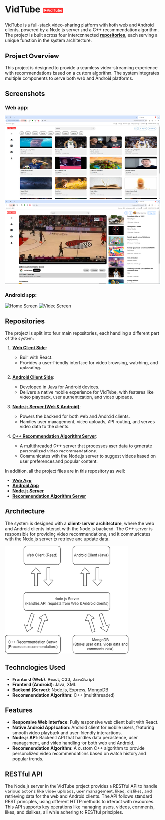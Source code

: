 # VidTube <img src="images/logo.png" alt="VidTube Logo" style="width: 70px; vertical-align: middle;">

VidTube is a full-stack video-sharing platform with both web and Android clients, powered by a Node.js server and a C++ recommendation algorithm. The project is built across four interconnected **[repositories](#repositories)**, each serving a unique function in the system architecture.


## Project Overview

This project is designed to provide a seamless video-streaming experience with recommendations based on a custom algorithm. The system integrates multiple components to serve both web and Android platforms.

## Screenshots
### Web app:
![Home Screen](Web-App/Web-app-Screenshots/Screenshot_1.jpg)
![Video Screen](Web-App/Web-app-Screenshots/Screenshot_6.png)

### Android app:
![Home Screen]()
![Video Screen]()


## Repositories

The project is split into four main repositories, each handling a different part of the system:

1. **[Web Client Side](https://github.com/maxshabs/project_web/tree/master-part4)**: 
   - Built with React.
   - Provides a user-friendly interface for video browsing, watching, and uploading.

2. **[Android Client Side](https://github.com/eyalg43/project_android/tree/mainPart4)**: 
   - Developed in Java for Android devices.
   - Delivers a native mobile experience for VidTube, with features like video playback, user authentication, and video uploads.

3. **[Node.js Server (Web & Android)](https://github.com/OCDev1/VidTube-server/tree/main-part4)**: 
   - Powers the backend for both web and Android clients.
   - Handles user management, video uploads, API routing, and serves video data to the clients.

4. **[C++ Recommendation Algorithm Server](https://github.com/maxshabs/vidtube-part4.git)**:
   - A multithreaded C++ server that processes user data to generate personalized video recommendations.
   - Communicates with the Node.js server to suggest videos based on user preferences and popular content.

In addition, all the project files are in this repository as well:

- **[Web App](./Web-App)**
- **[Android App](./Android-App)**
- **[Node.js Server](./Node-js-Server)**
- **[Recommendation Algorithm Server](./Recommendation-Algorithm-Server)**


## Architecture

The system is designed with a **client-server architecture**, where the web and Android clients interact with the Node.js backend. The C++ server is responsible for providing video recommendations, and it communicates with the Node.js server to retrieve and update data.

![Architecture Diagram](images/vidtube-architecture-diagram.png)

## Technologies Used

- **Frontend (Web)**: React, CSS, JavaScript
- **Frontend (Android)**: Java, XML
- **Backend (Server)**: Node.js, Express, MongoDB
- **Recommendation Algorithm**: C++ (multithreaded)

## Features

- **Responsive Web Interface**: Fully responsive web client built with React.
- **Native Android Application**: Android client for mobile users, featuring smooth video playback and user-friendly interactions.
- **Node.js API**: Backend API that handles data persistence, user management, and video handling for both web and Android.
- **Recommendation Algorithm**: A custom C++ algorithm to provide personalized video recommendations based on watch history and popular trends.

## RESTful API

The Node.js server in the VidTube project provides a RESTful API to handle various actions like video uploads, user management, likes, dislikes, and retrieving data for the web and Android clients. The API follows standard REST principles, using different HTTP methods to interact with resources. This API supports key operations like managing users, videos, comments, likes, and dislikes, all while adhering to RESTful principles.
